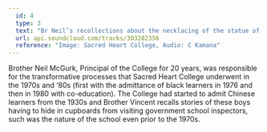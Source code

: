 ```yaml
---
  id: 4
  type: 3
  text: "Br Neil’s recollections about the necklacing of the statue of Jesus with Sacred Heart one night in June 1987 during the second State of Emergency in the nation."
  url: api.soundcloud.com/tracks/303282356
  reference: "Image: Sacred Heart College, Audio: C Kamana"
---
```

Brother Neil McGurk, Principal of the College for 20 years, was responsible for the transformative processes that Sacred Heart College underwent in the 1970s and ‘80s (first with the admittance of black learners in 1976 and then in 1980 with co-education). The College had started to admit Chinese learners from the 1930s and Brother Vincent recalls stories of these boys having to hide in cupboards from visiting government school inspectors, such was the nature of the school even prior to the 1970s. 
       